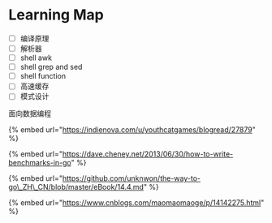 # Learning Map

* [ ] 编译原理
* [ ] 解析器
* [ ] shell awk
* [ ] shell grep and sed
* [ ] shell function
* [ ] 高速缓存
* [ ] 模式设计

面向数据编程

{% embed url="https://indienova.com/u/youthcatgames/blogread/27879" %}

{% embed url="https://dave.cheney.net/2013/06/30/how-to-write-benchmarks-in-go" %}

{% embed url="https://github.com/unknwon/the-way-to-go\_ZH\_CN/blob/master/eBook/14.4.md" %}

{% embed url="https://www.cnblogs.com/maomaomaoge/p/14142275.html" %}



